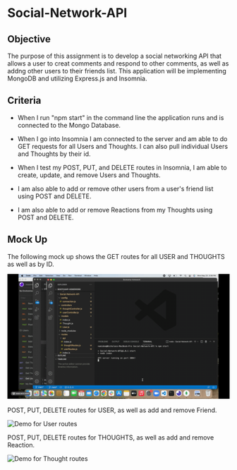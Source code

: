 # Social-Network-API

## Objective
The purpose of this assignment is to develop a social networking API that allows a user to creat comments and respond to other comments, as well as addng other users to their friends list. This application will be implementing MongoDB and utilizing Express.js and Insomnia. 

## Criteria
* When I run "npm start" in the command line the application runs and is connected to the Mongo Database.

* When I go into Insomnia I am connected to the server and am able to do GET requests for all Users and Thoughts. I can also pull individual Users and Thoughts by their id. 

* When I test my POST, PUT, and DELETE routes in Insomnia, I am able to create, update, and remove Users and Thoughts. 

* I am also able to add or remove other users from a user's friend list using POST and DELETE. 

* I am also able to add or remove Reactions from my Thoughts using POST and DELETE. 

## Mock Up
The following mock up shows the GET routes for all USER and THOUGHTS as well as by ID. 


![Demo for GET routes](./assets/Social-Network-API-GET-routes.gif)


POST, PUT, DELETE routes for USER, as well as add and remove Friend. 


![Demo for User routes](./assets/Social-Network-API-USER-routes.gif)


POST, PUT, DELETE routes for THOUGHTS, as well as add and remove Reaction. 


![Demo for Thought routes](./assets/Social-Network-API-THOUGHT-routes.gif)